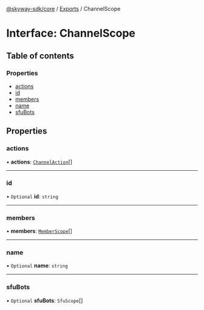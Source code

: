 [@skyway-sdk/core](../README.md) / [Exports](../modules.md) / ChannelScope

# Interface: ChannelScope

## Table of contents

### Properties

- [actions](ChannelScope.md#actions)
- [id](ChannelScope.md#id)
- [members](ChannelScope.md#members)
- [name](ChannelScope.md#name)
- [sfuBots](ChannelScope.md#sfubots)

## Properties

### actions

• **actions**: [`ChannelAction`](../modules.md#channelaction)[]

___

### id

• `Optional` **id**: `string`

___

### members

• **members**: [`MemberScope`](MemberScope.md)[]

___

### name

• `Optional` **name**: `string`

___

### sfuBots

• `Optional` **sfuBots**: `SfuScope`[]
